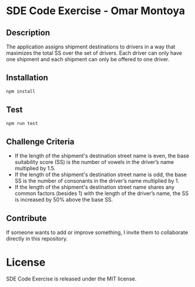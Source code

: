 # SDE Code Exercise - Omar Montoya

## Description
The application assigns shipment destinations to drivers in a way that maximizes the total SS over the set of drivers. 
Each driver can only have one shipment and each shipment can only be offered to one driver.

## Installation

```bash
npm install
```

## Test

```bash
npm run test
```

## Challenge Criteria

* If the length of the shipment's destination street name is even, the base suitability score (SS) is the number of vowels in the driver’s name multiplied by 1.5.
* If the length of the shipment's destination street name is odd, the base SS is the number of consonants in the driver’s name multiplied by 1.
* If the length of the shipment's destination street name shares any common factors (besides 1) with the length of the driver’s name, the SS is increased by 50% above the base SS.


## Contribute

If someone wants to add or improve something, I invite them to collaborate directly in this repository.

# License
SDE Code Exercise is released under the MIT license.